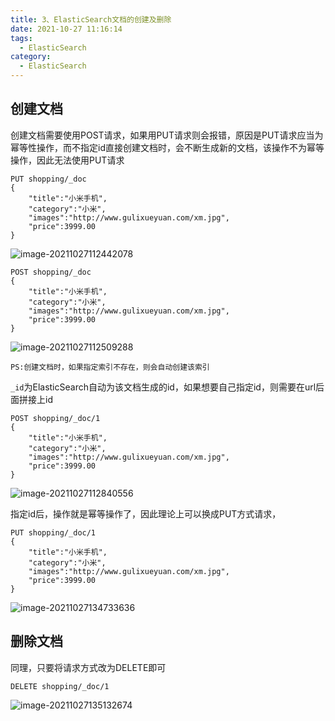 ```yaml
---
title: 3、ElasticSearch文档的创建及删除
date: 2021-10-27 11:16:14
tags:
  - ElasticSearch
category:
  - ElasticSearch
---
```


## 创建文档

创建文档需要使用POST请求，如果用PUT请求则会报错，原因是PUT请求应当为幂等性操作，而不指定id直接创建文档时，会不断生成新的文档，该操作不为幂等操作，因此无法使用PUT请求

```http
PUT shopping/_doc
{
    "title":"小米手机",
    "category":"小米",
    "images":"http://www.gulixueyuan.com/xm.jpg",
    "price":3999.00
}
```

![image-20211027112442078](https://blog-pic-project.oss-cn-hangzhou.aliyuncs.com/img/image-20211027112442078.png)

```http
POST shopping/_doc
{
    "title":"小米手机",
    "category":"小米",
    "images":"http://www.gulixueyuan.com/xm.jpg",
    "price":3999.00
}
```

![image-20211027112509288](https://blog-pic-project.oss-cn-hangzhou.aliyuncs.com/img/image-20211027112509288.png)

``PS:创建文档时，如果指定索引不存在，则会自动创建该索引``

`_id`为ElasticSearch自动为该文档生成的id，如果想要自己指定id，则需要在url后面拼接上id

```http
POST shopping/_doc/1
{
    "title":"小米手机",
    "category":"小米",
    "images":"http://www.gulixueyuan.com/xm.jpg",
    "price":3999.00
}
```

![image-20211027112840556](https://blog-pic-project.oss-cn-hangzhou.aliyuncs.com/img/image-20211027112840556.png)

指定id后，操作就是幂等操作了，因此理论上可以换成PUT方式请求，

```http
PUT shopping/_doc/1
{
    "title":"小米手机",
    "category":"小米",
    "images":"http://www.gulixueyuan.com/xm.jpg",
    "price":3999.00
}
```

![image-20211027134733636](https://blog-pic-project.oss-cn-hangzhou.aliyuncs.com/img/image-20211027134733636.png)

## 删除文档

同理，只要将请求方式改为DELETE即可

```http
DELETE shopping/_doc/1
```

![image-20211027135132674](https://blog-pic-project.oss-cn-hangzhou.aliyuncs.com/img/image-20211027135132674.png)

